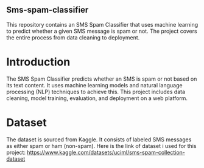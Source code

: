 ## Sms-spam-classifier
This repository contains an SMS Spam Classifier that uses machine learning to predict whether a given SMS message is spam or not. The project covers the entire process from data cleaning to deployment.
# Introduction
The SMS Spam Classifier predicts whether an SMS is spam or not based on its text content. It uses machine learning models and natural language processing (NLP) techniques to achieve this. This project includes data cleaning, model training, evaluation, and deployment on a web platform.

# Dataset
The dataset is sourced from Kaggle. It consists of labeled SMS messages as either spam or ham (non-spam).
Here is the link of dataset i used for this project: 
https://www.kaggle.com/datasets/uciml/sms-spam-collection-dataset

